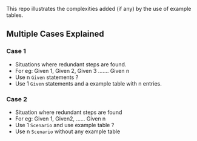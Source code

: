 This repo illustrates the complexities added (if any) by the use of example tables.

## Multiple Cases Explained

### Case 1
- Situations where redundant steps are found.
- For eg: Given 1, Given 2, Given 3 ....... Given n
- Use n `Given` statements ?
- Use 1 `Given` statements and a example table with n entries.

### Case 2
- Situation where redundant steps are found
- For eg: Given 1, Given2, ...... Given n
- Use 1 `Scenario` and use example table ?
- Use n `Scenario` without any example table